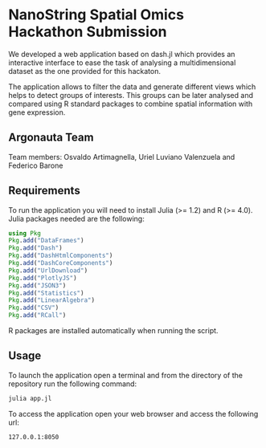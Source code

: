 # NanoString Spatial Omics Hackathon Submission

We developed a web application based on dash.jl which provides an interactive interface to ease the task of analysing a multidimensional dataset as the one provided for this hackaton.

The application allows to filter the data and generate different views which helps to detect groups of interests.
This groups can be later analysed and compared using R standard packages to combine spatial information with gene expression.

## Argonauta Team 
Team members: Osvaldo Artimagnella, Uriel Luviano Valenzuela and Federico Barone


## Requirements

To run the application you will need to install Julia (>= 1.2) and R (>= 4.0).
Julia packages needed are the following:

```julia
using Pkg
Pkg.add("DataFrames")
Pkg.add("Dash")
Pkg.add("DashHtmlComponents")
Pkg.add("DashCoreComponents")
Pkg.add("UrlDownload")
Pkg.add("PlotlyJS")
Pkg.add("JSON3")
Pkg.add("Statistics")
Pkg.add("LinearAlgebra")
Pkg.add("CSV")
Pkg.add("RCall")
```

R packages are installed automatically when running the script.

## Usage
To launch the application open a terminal and from the directory of the repository run the following command:

```bash
julia app.jl
```

To access the application open your web browser and access the following url:
```bash
127.0.0.1:8050
```


